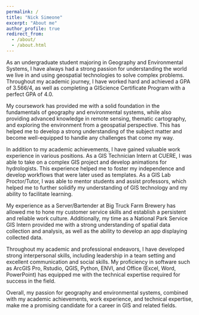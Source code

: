 ```yaml
---
permalink: /
title: "Nick Simeone"
excerpt: "About me"
author_profile: true
redirect_from: 
  - /about/
  - /about.html
---
```

As an undergraduate student majoring in Geography and Environmental Systems, I have always had a strong passion for understanding the world we live in and using geospatial technologies to solve complex problems. Throughout my academic journey, I have worked hard and achieved a GPA of 3.566/4, as well as completing a GIScience Certificate Program with a perfect GPA of 4.0.

My coursework has provided me with a solid foundation in the fundamentals of geography and environmental systems, while also providing advanced knowledge in remote sensing, thematic cartography, and exploring the environment from a geospatial perspective. This has helped me to develop a strong understanding of the subject matter and become well-equipped to handle any challenges that come my way.

In addition to my academic achievements, I have gained valuable work experience in various positions. As a GIS Technician Intern at CUERE, I was able to take on a complex GIS project and develop animations for hydrologists. This experience helped me to foster my independence and develop workflows that were later used as templates. As a GIS Lab Proctor/Tutor, I was able to mentor students and assist professors, which helped me to further solidify my understanding of GIS technology and my ability to facilitate learning.

My experience as a Server/Bartender at Big Truck Farm Brewery has allowed me to hone my customer service skills and establish a persistent and reliable work culture. Additionally, my time as a National Park Service GIS Intern provided me with a strong understanding of spatial data collection and analysis, as well as the ability to develop an app displaying collected data.

Throughout my academic and professional endeavors, I have developed strong interpersonal skills, including leadership in a team setting and excellent communication and social skills. My proficiency in software such as ArcGIS Pro, Rstudio, QGIS, Python, ENVI, and Office (Excel, Word, PowerPoint) has equipped me with the technical expertise required for success in the field.

Overall, my passion for geography and environmental systems, combined with my academic achievements, work experience, and technical expertise, make me a promising candidate for a career in GIS and related fields.
